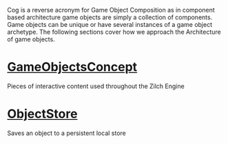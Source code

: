 Cog is a reverse acronym for Game Object Composition as in component based architecture game objects are simply a collection of components. Game objects can be unique or have several instances of a game object archetype. The following sections cover how we approach the Architecture of game objects.
 # [GameObjectsConcept](https://github.com/ZilchEngine/ZilchDocs/blob/master/zilch_editor_documentation/zilchmanual/architecture/cogs/gameobjectsconcept.markdown)
Pieces of interactive content used throughout the Zilch Engine

 # [ObjectStore](https://github.com/ZilchEngine/ZilchDocs/blob/master/zilch_editor_documentation/zilchmanual/architecture/cogs/objectstore.markdown)
Saves an object to a persistent local store
 

 